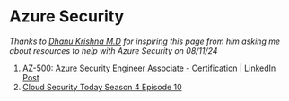 <h1>Azure Security</h1>

*Thanks to [Dhanu Krishna M.D](https://www.linkedin.com/in/dhanu-krishna-m-d-713299a1/) for inspiring this page from him asking me about resources to help with Azure Security on 08/11/24*

1. [AZ-500: Azure Security Engineer Associate - Certification](https://learn.microsoft.com/en-gb/users/puravd-9957/credentials/93e77b09ede7e13a) | [LinkedIn Post](https://www.linkedin.com/feed/update/urn:li:activity:7135921809786298368/)
2. [Cloud Security Today Season 4 Episode 10](https://www.cloudsecuritytoday.com/1723279/15505088-microsoft-365-incident-response)

